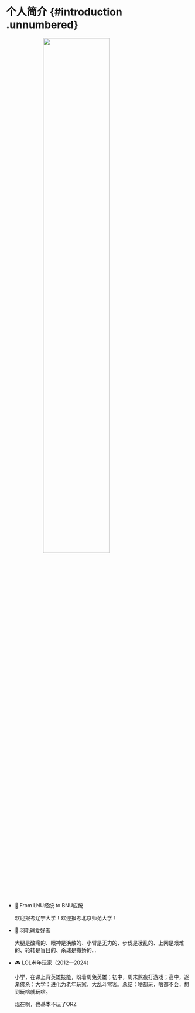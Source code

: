 # 个人简介 {#introduction .unnumbered}

<img src="pic/me.jpg" width="60%" style="display: block; margin: auto;" />

-   📖 From LNU经统 to BNU应统

    欢迎报考辽宁大学！欢迎报考北京师范大学！

-   🏸 羽毛球爱好者

    大腿是酸痛的、眼神是涣散的、小臂是无力的、步伐是凌乱的、上网是艰难的、轮转是盲目的、杀球是撒娇的...

-   🎮 LOL老年玩家（2012—2024）

    小学，在课上背英雄技能，盼着周免英雄；初中，周末熬夜打游戏；高中，逐渐佛系；大学：进化为老年玩家，大乱斗常客。总结：啥都玩，啥都不会，想到玩啥就玩啥。
    
    现在啊，也基本不玩了ORZ

